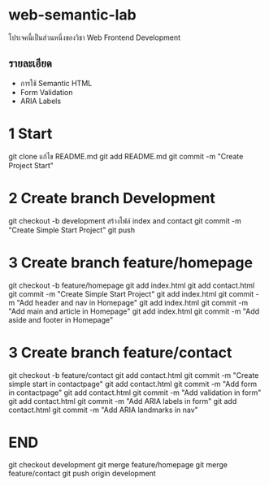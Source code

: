 # web-semantic-lab
โปรเจคนี้เป็นส่วนหนึ่งของวิชา Web Frontend Development
## รายละเอียด
- การใช้ Semantic HTML
- Form Validation
- ARIA Labels

# 1 Start
git clone <your-repo-url>
แก้ไข README.md 
git add README.md 
git commit -m "Create Project Start"

# 2 Create branch Development
git checkout -b development
สร้างไฟล์ index and contact
git commit -m "Create Simple Start Project"
git push

# 3 Create branch feature/homepage
git checkout -b feature/homepage
git add index.html
git add contact.html
git commit -m "Create Simple Start Project"
git add index.html
git commit -m "Add header and nav in Homepage"
git add index.html
git commit -m "Add main and article in Homepage"
git add index.html
git commit -m "Add aside and footer in Homepage"

# 3 Create branch feature/contact
git checkout -b feature/contact
git add contact.html
git commit -m "Create simple start in contactpage"
git add contact.html
git commit -m "Add form in contactpage"
git add contact.html
git commit -m "Add validation in form"
git add contact.html
git commit -m "Add ARIA labels in form"
git add contact.html
git commit -m "Add ARIA landmarks in nav"

# END
git checkout development
git merge feature/homepage
git merge feature/contact
git push origin development












